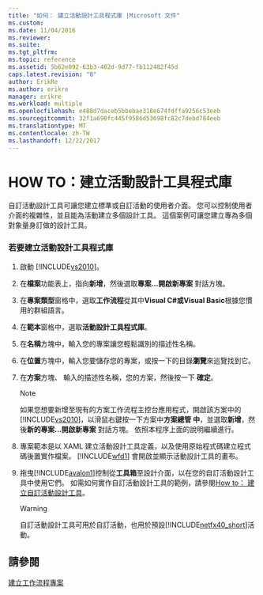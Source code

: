 ```yaml
---
title: "如何： 建立活動設計工具程式庫 |Microsoft 文件"
ms.custom: 
ms.date: 11/04/2016
ms.reviewer: 
ms.suite: 
ms.tgt_pltfrm: 
ms.topic: reference
ms.assetid: 5b62e092-63b3-462d-9d77-fb112482f45d
caps.latest.revision: "8"
author: ErikRe
ms.author: erikre
manager: erikre
ms.workload: multiple
ms.openlocfilehash: e488d7daceb5bbebae318e674fdffa9256c53eeb
ms.sourcegitcommit: 32f1a690fc445f9586d53698fc82c7debd784eeb
ms.translationtype: MT
ms.contentlocale: zh-TW
ms.lasthandoff: 12/22/2017
---
```

# <a name="how-to-create-an-activity-designer-library"></a>HOW TO：建立活動設計工具程式庫
自訂活動設計工具可讓您建立標準或自訂活動的使用者介面。 您可以控制使用者介面的複雜性，並且能為活動建立多個設計工具。 這個案例可讓您建立專為多個對象量身訂做的設計工具。  
  
### <a name="to-create-an-activity-designer-library"></a>若要建立活動設計工具程式庫  
  
1.  啟動 [!INCLUDE[vs2010](../misc/includes/vs2010_md.md)]。  
  
2.  在**檔案**功能表上，指向**新增**，然後選取**專案...**開啟**新專案** 對話方塊。  
  
3.  在**專案類型**窗格中，選取**工作流程**從其中**Visual C#**或**Visual Basic**根據您慣用的群組語言。  
  
4.  在**範本**窗格中，選取**活動設計工具程式庫**。  
  
5.  在**名稱**方塊中，輸入您的專案讓您輕鬆識別的描述性名稱。  
  
6.  在**位置**方塊中，輸入您要儲存您的專案，或按一下的目錄**瀏覽**來巡覽找到它。  
  
7.  在**方案**方塊、 輸入的描述性名稱，您的方案，然後按一下 **確定**。  
  
    > [!NOTE]
    >  如果您想要新增至現有的方案工作流程主控台應用程式，開啟該方案中的[!INCLUDE[vs2010](../misc/includes/vs2010_md.md)]，以滑鼠右鍵按一下方案中**方案總管 中**，並選取**新增**，然後**新的專案...**開啟**新專案** 對話方塊。 依照本程序上面的說明繼續進行。  
  
8.  專案範本是以 XAML 建立活動設計工具定義，以及使用原始程式碼建立程式碼後置實作檔案。 [!INCLUDE[wfd1](../workflow-designer/includes/wfd1_md.md)] 會開啟並顯示活動設計工具的畫布。  
  
9. 拖曳[!INCLUDE[avalon1](../workflow-designer/includes/avalon1_md.md)]控制從**工具箱**至設計介面，以在您的自訂活動設計工具中使用它們。  如需如何實作自訂活動設計工具的範例，請參閱[How to： 建立自訂活動設計工具](/dotnet/framework/windows-workflow-foundation/how-to-create-a-custom-activity-designer)。  
  
    > [!WARNING]
    >  自訂活動設計工具可用於自訂活動，也用於預設[!INCLUDE[netfx40_short](../workflow-designer/includes/netfx40_short_md.md)]活動。  
  
## <a name="see-also"></a>請參閱  
 [建立工作流程專案](../workflow-designer/creating-a-workflow-project.md)